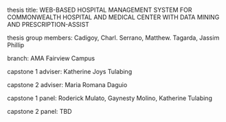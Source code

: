 thesis title: WEB-BASED HOSPITAL MANAGEMENT SYSTEM FOR COMMONWEALTH HOSPITAL AND MEDICAL CENTER WITH DATA MINING AND PRESCRIPTION-ASSIST

thesis group members: Cadigoy, Charl. Serrano, Matthew. Tagarda, Jassim Phillip

branch: AMA Fairview Campus

capstone 1 adviser: Katherine Joys Tulabing

capstone 2 adviser: Maria Romana Daguio 

capstone 1 panel: Roderick Mulato, Gaynesty Molino, Katherine Tulabing

capstone 2 panel: TBD
